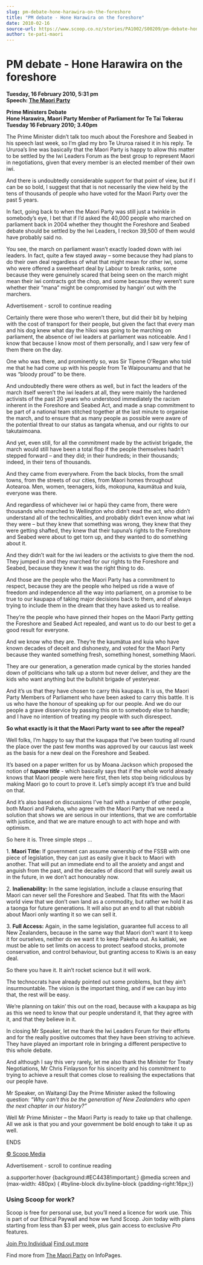```yaml
---
slug: pm-debate-hone-harawira-on-the-foreshore
title: "PM debate - Hone Harawira on the foreshore"
date: 2010-02-16
source-url: https://www.scoop.co.nz/stories/PA1002/S00209/pm-debate-hone-harawira-on-the-foreshore.htm
author: te-pati-maori
---
```

PM debate - Hone Harawira on the foreshore
==========================================

**Tuesday, 16 February 2010, 5:31 pm**  
**Speech: [The Maori Party](https://info.scoop.co.nz/The_Maori_Party)**

**Prime Ministers Debate**  
**Hone Harawira, Maori Party Member of Parliament for Te Tai Tokerau**  
**Tuesday 16 February 2010; 3.40pm**

The Prime Minister didn’t talk too much about the Foreshore and Seabed in his speech last week, so I’m glad my bro Te Ururoa raised it in his reply. Te Ururoa’s line was basically that the Maori Party is happy to allow this matter to be settled by the Iwi Leaders Forum as the best group to represent Maori in negotiations, given that every member is an elected member of their own iwi.

And there is undoubtedly considerable support for that point of view, but if I can be so bold, I suggest that that is not necessarily the view held by the tens of thousands of people who have voted for the Maori Party over the past 5 years.

In fact, going back to when the Maori Party was still just a twinkle in somebody’s eye, I bet that if I’d asked the 40,000 people who marched on parliament back in 2004 whether they thought the Foreshore and Seabed debate should be settled by the Iwi Leaders, I reckon 39,500 of them would have probably said no.

You see, the march on parliament wasn’t exactly loaded down with iwi leaders. In fact, quite a few stayed away – some because they had plans to do their own deal regardless of what that might mean for other iwi, some who were offered a sweetheart deal by Labour to break ranks, some because they were genuinely scared that being seen on the march might mean their iwi contracts got the chop, and some because they weren’t sure whether their “mana” might be compromised by hangin’ out with the marchers.

Advertisement - scroll to continue reading





Certainly there were those who weren’t there, but did their bit by helping with the cost of transport for their people, but given the fact that every man and his dog knew what day the hïkoi was going to be marching on parliament, the absence of iwi leaders at parliament was noticeable. And I know that because I know most of them personally, and I saw very few of them there on the day.

One who was there, and prominently so, was Sir Tipene O’Regan who told me that he had come up with his people from Te Waipounamu and that he was “bloody proud” to be there.

And undoubtedly there were others as well, but in fact the leaders of the march itself weren’t the iwi leaders at all, they were mainly the hardened activists of the past 20 years who understood immediately the racism inherent in the Foreshore and Seabed Act, and made a snap commitment to be part of a national team stitched together at the last minute to organise the march, and to ensure that as many people as possible were aware of the potential threat to our status as tangata whenua, and our rights to our takutaimoana.

And yet, even still, for all the commitment made by the activist brigade, the march would still have been a total flop if the people themselves hadn’t stepped forward – and they did; in their hundreds; in their thousands; indeed, in their tens of thousands.

And they came from everywhere. From the back blocks, from the small towns, from the streets of our cities, from Maori homes throughout Aotearoa. Men, women, teenagers, kids, mokopuna, kaumätua and kuia, everyone was there.

  
And regardless of whichever iwi or hapü they came from, there were thousands who marched to Wellington who didn’t read the act, who didn’t understand all of the technicalities, and probably didn’t even know what iwi they were – but they knew that something was wrong, they knew that they were getting shafted, they knew that their tupuna’s rights to the Foreshore and Seabed were about to get torn up, and they wanted to do something about it.

And they didn’t wait for the iwi leaders or the activists to give them the nod. They jumped in and they marched for our rights to the Foreshore and Seabed, because they knew it was the right thing to do.

And those are the people who the Maori Party has a commitment to respect, because they are the people who helped us ride a wave of freedom and independence all the way into parliament, on a promise to be true to our kaupapa of taking major decisions back to them, and of always trying to include them in the dream that they have asked us to realise.

They’re the people who have pinned their hopes on the Maori Party getting the Foreshore and Seabed Act repealed, and want us to do our best to get a good result for everyone.

And we know who they are. They’re the kaumätua and kuia who have known decades of deceit and dishonesty, and voted for the Maori Party because they wanted something fresh, something honest, something Maori.

They are our generation, a generation made cynical by the stories handed down of politicians who talk up a storm but never deliver, and they are the kids who want anything but the bullshit brigade of yesteryear.

And it’s us that they have chosen to carry this kaupapa. It is us, the Maori Party Members of Parliament who have been asked to carry this battle. It is us who have the honour of speaking up for our people. And we do our people a grave disservice by passing this on to somebody else to handle; and I have no intention of treating my people with such disrespect.

**So what exactly is it that the Maori Party want to see after the repeal?**

Well folks, I’m happy to say that the kaupapa that I’ve been touting all round the place over the past few months was approved by our caucus last week as the basis for a new deal on the Foreshore and Seabed.

It’s based on a paper written for us by Moana Jackson which proposed the notion of _**tupuna title**_ - which basically says that if the whole world already knows that Maori people were here first, then lets stop being ridiculous by making Maori go to court to prove it. Let’s simply accept it’s true and build on that.

And it’s also based on discussions I’ve had with a number of other people, both Maori and Pakeha, who agree with the Maori Party that we need a solution that shows we are serious in our intentions, that we are comfortable with justice, and that we are mature enough to act with hope and with optimism.

  
So here it is. Three simple steps …

1\. **Maori Title:** If government can assume ownership of the FSSB with one piece of legislation, they can just as easily give it back to Maori with another. That will put an immediate end to all the anxiety and angst and anguish from the past, and the decades of discord that will surely await us in the future, in we don’t act honourably now.

2\. **Inalienability:** In the same legislation, include a clause ensuring that Maori can never sell the Foreshore and Seabed. That fits with the Maori world view that we don’t own land as a commodity, but rather we hold it as a taonga for future generations. It will also put an end to all that rubbish about Maori only wanting it so we can sell it.

3\. **Full Access:** Again, in the same legislation, guarantee full access to all New Zealanders, because in the same way that Maori don’t want it to keep it for ourselves, neither do we want it to keep Pakeha out. As kaitiaki, we must be able to set limits on access to protect seafood stocks, promote conservation, and control behaviour, but granting access to Kiwis is an easy deal.

So there you have it. It ain’t rocket science but it will work.

The technocrats have already pointed out some problems, but they ain’t insurmountable. The vision is the important thing, and if we can buy into that, the rest will be easy.

We’re planning on takin’ this out on the road, because with a kaupapa as big as this we need to know that our people understand it, that they agree with it, and that they believe in it.

In closing Mr Speaker, let me thank the Iwi Leaders Forum for their efforts and for the really positive outcomes that they have been striving to achieve. They have played an important role in bringing a different perspective to this whole debate.

And although I say this very rarely, let me also thank the Minister for Treaty Negotiations, Mr Chris Finlayson for his sincerity and his commitment to trying to achieve a result that comes close to realising the expectations that our people have.

Mr Speaker, on Waitangi Day the Prime Minister asked the following question: _“Why can't this be the generation of New Zealanders who open the next chapter in our history?”_

Well Mr Prime Minister – the Maori Party is ready to take up that challenge. All we ask is that you and your government be bold enough to take it up as well.

ENDS  

[© Scoop Media](http://www.scoop.co.nz/about/terms.html)  

Advertisement - scroll to continue reading



a.supporter:hover {background:#EC4438!important;} @media screen and (max-width: 480px) { #byline-block div.byline-block {padding-right:16px;}}

### Using Scoop for work?

Scoop is free for personal use, but you’ll need a licence for work use. This is part of our Ethical Paywall and how we fund Scoop. Join today with plans starting from less than $3 per week, plus gain access to exclusive _Pro_ features.  
  
[Join Pro Individual](https://pro.scoop.co.nz/Individual/?from=ProIn24) [Find out more](https://pro.scoop.co.nz/using-scoop-for-work/?from=ProIn24)

Find more from [The Maori Party](https://info.scoop.co.nz/The_Maori_Party) on InfoPages.
